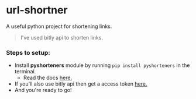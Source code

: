 # url-shortner
A useful python project for shortening links.

> I've used bitly api to shorten links. 
### Steps to setup:
   - Install **pyshorteners** module by running `pip install pyshorteners` in the terminal.
      - Read the docs [here.](https://bit.ly/shorteners-info)
   - If you'll also use bitly api then get a access token [here.](https://bitly.is/accesstoken) 
   - And you're ready to go!
